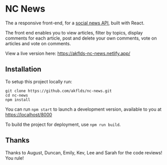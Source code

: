 # NC News

The a responsive front-end, for a [social news API](https://github.com/akflds/be-nc-news), built with React.

The front end enables you to view articles, filter by topics, display comments for each article, post and delete your own comments, vote on articles and vote on comments. 

View a live version here: https://akflds-nc-news.netlify.app/


## Installation

To setup this project locally run:

``` 
git clone https://github.com/akflds/nc-news.git
cd nc-news
npm install
```

You can run `npm start` to launch a development version, available to you at [https://localhost/8000](http://localhost:3000/)

To build the project for deployment, use `npm run build`.

## Thanks

Thanks to August, Duncan, Emily, Kev, Lee and Sarah for the code reviews! You rule!
